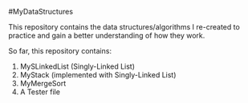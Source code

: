 #MyDataStructures

This repository contains the data structures/algorithms I re-created to practice and gain a better understanding of how they work.

So far, this repository contains:

1. MySLinkedList (Singly-Linked List)
2. MyStack (implemented with Singly-Linked List)
3. MyMergeSort
4. A Tester file
